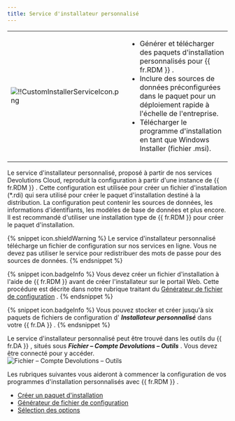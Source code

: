 ```yaml
---
title: Service d'installateur personnalisé
---
```

<table>
	<tr>
		<td>

![!!CustomInstallerServiceIcon.png](https://webdevolutions.azureedge.net/docs/fr/rdm/windows/CustomInstallerServiceIcon.png) 
		</td>
		<td>
* Générer et télécharger des paquets d'installation personnalisés pour {{ fr.RDM }} . 
* Inclure des sources de données préconfigurées dans le paquet pour un déploiement rapide à l'échelle de l'entreprise. 
* Télécharger le programme d'installation en tant que Windows Installer (fichier .msi). 
		</td>
	</tr>
</table>

Le service d'installateur personnalisé, proposé à partir de nos services Devolutions Cloud, reproduit la configuration à partir d'une instance de {{ fr.RDM }} . Cette configuration est utilisée pour créer un fichier d'installation (*.rdi) qui sera utilisé pour créer le paquet d'installation destiné à la distribution. La configuration peut contenir les sources de données, les informations d'identifiants, les modèles de base de données et plus encore. Il est recommandé d'utiliser une installation type de {{ fr.RDM }} pour créer le paquet d'installation. 

{% snippet icon.shieldWarning %} 
Le service d'installateur personnalisé télécharge un fichier de configuration sur nos services en ligne. Vous ne devez pas utiliser le service pour redistribuer des mots de passe pour des sources de données. 
{% endsnippet %}
 
{% snippet icon.badgeInfo %} 
Vous devez créer un fichier d'installation à l'aide de {{ fr.RDM }}   avant de créer l'installateur sur le portail Web. Cette procédure est décrite dans notre rubrique traitant du [Générateur de fichier de configuration](/fr/rdm/windows/installation/client/custom-installer-service/installer-file-generator/) . 
{% endsnippet %}
 
{% snippet icon.badgeInfo %} 
Vous pouvez stocker et créer jusqu'à six paquets de fichiers de configuration d' ***Installateur personnalisé*** dans votre {{ fr.DA }} . 
{% endsnippet %}
 
Le service d'installateur personnalisé peut être trouvé dans les outils du {{ fr.DA }} , situés sous ***Fichier – Compte Devolutions – Outils*** . Vous devez être connecté pour y accéder.  
![Fichier – Compte Devolutions – Outils](https://webdevolutions.azureedge.net/docs/fr/rdm/windows/clip11245.png)

Les rubriques suivantes vous aideront à commencer la configuration de vos programmes d'installation personnalisés avec {{ fr.RDM }} .  

* [Créer un paquet d'installation](/fr/rdm/windows/installation/client/custom-installer-service/custom-installer-manager/) 
* [Générateur de fichier de configuration](/fr/rdm/windows/installation/client/custom-installer-service/installer-file-generator/) 
* [Sélection des options](/fr/rdm/windows/installation/client/custom-installer-service/installer-file-generator/option-selection/) 


